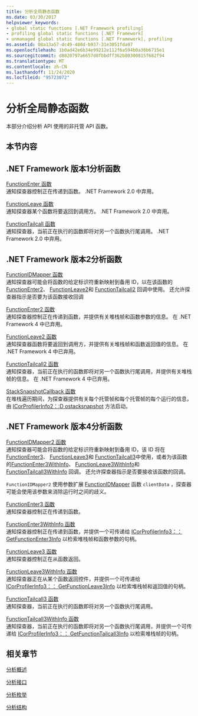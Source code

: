 ```yaml
---
title: 分析全局静态函数
ms.date: 03/30/2017
helpviewer_keywords:
- global static functions [.NET Framework profiling]
- profiling global static functions [.NET Framework]
- unmanaged global static functions [.NET Framework], profiling
ms.assetid: 08a13a57-dc49-488d-b937-31e3051fda97
ms.openlocfilehash: 1b0ad42e6b34e99212e112f6a594b0a36b6715e1
ms.sourcegitcommit: d8020797a6657d0fbbdff362b80300815f682f94
ms.translationtype: MT
ms.contentlocale: zh-CN
ms.lasthandoff: 11/24/2020
ms.locfileid: "95723072"
---
```

# <a name="profiling-global-static-functions"></a>分析全局静态函数

本部分介绍分析 API 使用的非托管 API 函数。  
  
## <a name="in-this-section"></a>本节内容  
  
## <a name="net-framework-version-1-profiling-functions"></a>.NET Framework 版本1分析函数  

 [FunctionEnter 函数](functionenter-function.md)  
 通知探查器控制正在传递到函数。 .NET Framework 2.0 中弃用。  
  
 [FunctionLeave 函数](functionleave-function.md)  
 通知探查器某个函数将要返回到调用方。 .NET Framework 2.0 中弃用。  
  
 [FunctionTailcall 函数](functiontailcall-function.md)  
 通知探查器，当前正在执行的函数即将对另一个函数执行尾调用。 .NET Framework 2.0 中弃用。  
  
## <a name="net-framework-version-2-profiling-functions"></a>.NET Framework 版本2分析函数  

 [FunctionIDMapper 函数](functionidmapper-function.md)  
 通知探查器可能会将函数的给定标识符重新映射到备用 ID，以在该函数的 [FunctionEnter2](functionenter2-function.md)、 [FunctionLeave2](functionleave2-function.md)和 [FunctionTailcall2](functiontailcall2-function.md) 回调中使用。 还允许探查器指示是否要为该函数接收回调  
  
 [FunctionEnter2 函数](functionenter2-function.md)  
 通知探查器控制正在传递到函数，并提供有关堆栈帧和函数参数的信息。 在 .NET Framework 4 中已弃用。  
  
 [FunctionLeave2 函数](functionleave2-function.md)  
 通知探查器函数将要返回到调用方，并提供有关堆栈帧和函数返回值的信息。 在 .NET Framework 4 中已弃用。  
  
 [FunctionTailcall2 函数](functiontailcall2-function.md)  
 通知探查器，当前正在执行的函数即将对另一个函数执行尾调用，并提供有关堆栈帧的信息。 在 .NET Framework 4 中已弃用。  
  
 [StackSnapshotCallback 函数](stacksnapshotcallback-function.md)  
 在堆栈遍历期间，为探查器提供有关每个托管帧和每个托管帧的每个运行的信息，由 [ICorProfilerInfo2：:D ostacksnapshot](icorprofilerinfo2-dostacksnapshot-method.md) 方法启动。  
  
## <a name="net-framework-version-4-profiling-functions"></a>.NET Framework 版本4分析函数  

 [FunctionIDMapper2 函数](functionidmapper2-function.md)  
 通知探查器可能会将函数的给定标识符重新映射到备用 ID，该 ID 将在 [FunctionEnter3](functionenter3-function.md)、 [FunctionLeave3](functionleave3-function.md)和 [FunctionTailcall3](functiontailcall3-function.md)中使用，或者为该函数的[FunctionEnter3WithInfo](functionenter3withinfo-function.md)、 [FunctionLeave3WithInfo](functionleave3withinfo-function.md)和 [FunctionTailcall3WithInfo](functiontailcall3withinfo-function.md) 回调。 还允许探查器指示是否要接收该函数的回调。  
  
 `FunctionIDMapper2` 使用参数扩展 [FunctionIDMapper](functionidmapper-function.md) 函数 `clientData` ，探查器可能会使用该参数来消除运行时之间的歧义。  
  
 [FunctionEnter3 函数](functionenter3-function.md)  
 通知探查器控制正在传递到函数。  
  
 [FunctionEnter3WithInfo 函数](functionenter3withinfo-function.md)  
 通知探查器控制正在传递到函数，并提供一个可传递给 [ICorProfilerInfo3：： GetFunctionEnter3Info](icorprofilerinfo3-getfunctionenter3info-method.md) 以检索堆栈帧和函数参数的句柄。  
  
 [FunctionLeave3 函数](functionleave3-function.md)  
 通知探查器控制正在从函数返回。  
  
 [FunctionLeave3WithInfo 函数](functionleave3withinfo-function.md)  
 通知探查器正在从某个函数返回控件，并提供一个可传递给 [ICorProfilerInfo3：： GetFunctionLeave3Info](icorprofilerinfo3-getfunctionleave3info-method.md) 以检索堆栈帧和返回值的句柄。  
  
 [FunctionTailcall3 函数](functiontailcall3-function.md)  
 通知探查器，当前正在执行的函数即将对另一个函数执行尾调用。  
  
 [FunctionTailcall3WithInfo 函数](functiontailcall3withinfo-function.md)  
 通知探查器，当前正在执行的函数即将对另一个函数执行尾调用，并提供一个可传递给 [ICorProfilerInfo3：： GetFunctionTailcall3Info](icorprofilerinfo3-getfunctiontailcall3info-method.md) 以检索堆栈帧的句柄。  
  
## <a name="related-sections"></a>相关章节  

 [分析概述](profiling-overview.md)  
  
 [分析接口](profiling-interfaces.md)  
  
 [分析枚举](profiling-enumerations.md)  
  
 [分析结构](profiling-structures.md)
